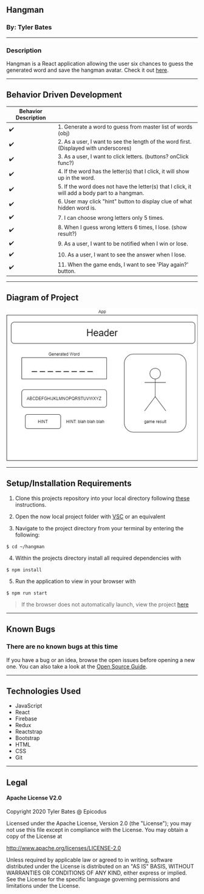 ## Hangman

### By: Tyler Bates

<hr/>

### Description
Hangman is a React application allowing the user six chances to guess the generated word and save the hangman avatar. Check it out [here](https://hangman-tyty.firebaseapp.com).
<hr />


## Behavior Driven Development 

|   Behavior Description        ||
|-------------------------------|------------------------------|
|:heavy_check_mark: | 1. Generate a word to guess from master list of words (obj)|
|:heavy_check_mark: | 2. As a user, I want to see the length of the word first. (Displayed with underscores)|
| :heavy_check_mark:|3. As a user, I want to click letters. (buttons? onClick func?) |
| :heavy_check_mark:|4. If the word has the letter(s) that I click, it will show up in the word. |
|:heavy_check_mark: |5. If the word does not have the letter(s) that I click, it will add a body part to a hangman. |
| :heavy_check_mark:|6. User may click "hint" button to display clue of what hidden word is. |
|:heavy_check_mark: |7. I can choose wrong letters only 5 times. |
|:heavy_check_mark: |8. When I guess wrong letters 6 times, I lose. (show result?) |
|:heavy_check_mark: |9. As a user, I want to be notified when I win or lose. |
| :heavy_check_mark:|10. As a user, I want to see the answer when I lose. |
| :heavy_check_mark:|11. When the game ends, I want to see 'Play again?' button. |

<hr />

## Diagram of Project

![diagram](./public/HangmanDiagram.drawio.png)

<hr />

## Setup/Installation Requirements

1. Clone this projects repository into your local directory following [these](https://www.linode.com/docs/development/version-control/how-to-install-git-and-clone-a-github-repository/) instructions.

2. Open the now local project folder with [VSC](https://code.visualstudio.com/Download) or an equivalent

3. Navigate to the project directory from your terminal by entering the following:

```
$ cd ~/hangman
```

4. Within the projects directory install all required dependencies with

```
$ npm install
```

5. Run the application to view in your browser with

```
$ npm run start
```

> If the browser does not automatically launch, view the project [here](https://localhost:3000)

<hr/>

## Known Bugs

### There are no known bugs at this time

If you have a bug or an idea, browse the open issues before opening a new one. You can also take a look at the [Open Source Guide](https://opensource.guide/).

<hr/>

## Technologies Used

- JavaScript
- React
- Firebase
- Redux
- Reactstrap
- Bootstrap
- HTML
- CSS
- Git

<hr/>

## Legal

#### Apache License V2.0

Copyright 2020 Tyler Bates @ Epicodus

Licensed under the Apache License, Version 2.0 (the "License");
you may not use this file except in compliance with the License.
You may obtain a copy of the License at

http://www.apache.org/licenses/LICENSE-2.0

Unless required by applicable law or agreed to in writing, software
distributed under the License is distributed on an "AS IS" BASIS,
WITHOUT WARRANTIES OR CONDITIONS OF ANY KIND, either express or implied.
See the License for the specific language governing permissions and
limitations under the License.

